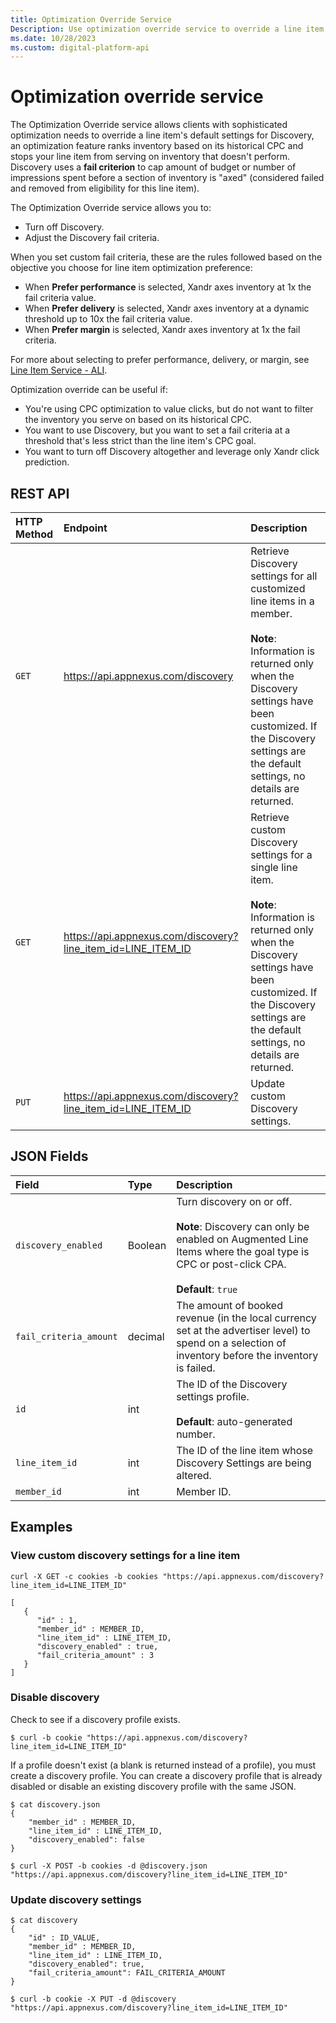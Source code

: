 ```yaml
---
title: Optimization Override Service
Description: Use optimization override service to override a line item's default settings. The service allows you to turn off discovery and adjust the discovery fail criteria.
ms.date: 10/28/2023
ms.custom: digital-platform-api
---
```


# Optimization override service

The Optimization Override service allows clients with sophisticated optimization needs to override a line item's default settings for Discovery, an optimization feature ranks inventory based on its historical CPC and stops your line item from serving on inventory that doesn't perform. Discovery uses a **fail criterion** to cap amount of budget or number of impressions spent before a section of inventory is "axed" (considered failed and removed from eligibility for this line item).

The Optimization Override service allows you to:

- Turn off Discovery.
- Adjust the Discovery fail criteria.

When you set custom fail criteria, these are the rules followed based on the objective you choose for line item optimization preference:

- When **Prefer performance** is selected, Xandr axes inventory at 1x the fail criteria value.
- When **Prefer delivery** is selected, Xandr axes inventory at a dynamic threshold up to 10x the fail criteria value.
- When **Prefer margin** is selected, Xandr axes inventory at 1x the fail criteria.

For more about selecting to prefer performance, delivery, or margin, see [Line Item Service - ALI](./line-item-service---ali.md).

Optimization override can be useful if:

- You're using CPC optimization to value clicks, but do not want to filter the inventory you serve on based on its historical CPC.
- You want to use Discovery, but you want to set a fail criteria at a threshold that's less strict than the line item's CPC goal.
- You want to turn off Discovery altogether and leverage only Xandr click prediction.

## REST API

| HTTP Method | Endpoint | Description |
|:---|:---|:---|
| `GET` | https://api.appnexus.com/discovery | Retrieve Discovery settings for all customized line items in a member.<br><br>**Note**: Information is returned only when the Discovery settings have been customized. If the Discovery settings are the default settings, no details are returned. |
| `GET` | https://api.appnexus.com/discovery?line_item_id=LINE_ITEM_ID | Retrieve custom Discovery settings for a single line item. <br><br>**Note**: Information is returned only when the Discovery settings have been customized. If the Discovery settings are the default settings, no details are returned. |
| `PUT` | https://api.appnexus.com/discovery?line_item_id=LINE_ITEM_ID | Update custom Discovery settings. |

## JSON Fields

| Field | Type | Description |
|:---|:---|:---|
| `discovery_enabled` | Boolean | Turn discovery on or off. <br><br>**Note**: Discovery can only be enabled on Augmented Line Items where the goal type is CPC or post-click CPA.<br><br>**Default**: `true` |
| `fail_criteria_amount` | decimal | The amount of booked revenue (in the local currency set at the advertiser level) to spend on a selection of inventory before the inventory is failed. |
| `id` | int | The ID of the Discovery settings profile.<br><br>**Default**: auto-generated number. |
| `line_item_id` | int | The ID of the line item whose Discovery Settings are being altered. |
| `member_id` | int | Member ID. |

## Examples

### View custom discovery settings for a line item

```
curl -X GET -c cookies -b cookies "https://api.appnexus.com/discovery?line_item_id=LINE_ITEM_ID"
 
[
   {
      "id" : 1,
      "member_id" : MEMBER_ID,
      "line_item_id" : LINE_ITEM_ID,
      "discovery_enabled" : true,
      "fail_criteria_amount" : 3
   }
]
```

### Disable discovery

Check to see if a discovery profile exists.

```
$ curl -b cookie "https://api.appnexus.com/discovery?line_item_id=LINE_ITEM_ID"
```

If a profile doesn't exist (a blank is returned instead of a profile), you must create a discovery profile. You can create a discovery profile that is already disabled or disable an existing discovery profile with the same JSON.

```
$ cat discovery.json
{
    "member_id" : MEMBER_ID,
    "line_item_id" : LINE_ITEM_ID,
    "discovery_enabled": false
}

$ curl -X POST -b cookies -d @discovery.json "https://api.appnexus.com/discovery?line_item_id=LINE_ITEM_ID"
```

### Update discovery settings

```
$ cat discovery
{
    "id" : ID_VALUE,
    "member_id" : MEMBER_ID,
    "line_item_id" : LINE_ITEM_ID,
    "discovery_enabled": true,
    "fail_criteria_amount": FAIL_CRITERIA_AMOUNT
}

$ curl -b cookie -X PUT -d @discovery "https://api.appnexus.com/discovery?line_item_id=LINE_ITEM_ID"
```
